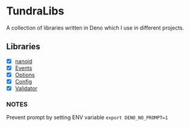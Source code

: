 # TundraLibs

A collection of libraries written in Deno which I use in different projects.

## Libraries

- [x] [nanoid](./nanoid/README.md)
- [x] [Events](./events/README.md)
- [x] [Options](./options/README.md)
- [x] [Config](./config/README.md)
- [x] [Validator](./validator/README.md)

### NOTES

Prevent prompt by setting ENV variable `export DENO_NO_PROMPT=1`
